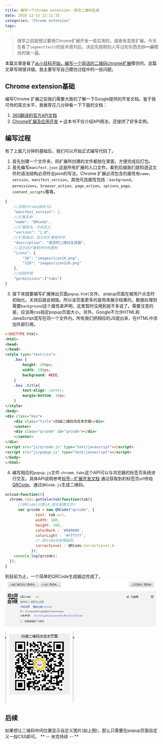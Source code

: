 ```yaml
---
title: 编写一个Chrome extension--网页二维码生成
date: 2016-12-13 22:11:33
categories: "Chrome extension"
tags:
---
```

> 很早之前就想过要用Chrome扩展开发一些实用的，或者有意思扩展。今天在看了`segmentfault`的技术周刊后，决定先按照别人写过的东西去~~抄一遍~~模仿的做一遍。

本篇文章是看了[从小目标开始，编写一个简洁的二维码chrome扩展](https://segmentfault.com/a/1190000007594008)模仿的。这篇文章写得很详细。我主要写写自己模仿过程中的一些问题。
<!-- more -->
## Chrome extension基础 ##
编写Chrome 扩展之前我们需要大致的了解一下Google提供的开发文档。鉴于我可怜的英文水平，我推荐花几分钟看一下下面的文档：
1. [360翻译的官方API文档](http://open.chrome.360.cn/extension_dev/overview.html)
2. [Chrome扩展及应用开发](http://www.ituring.com.cn/minibook/950) ←这本书不仅介绍API用法，还提供了好多实例。


## 编写过程 ##
有了上面几分钟的基础后，我们可以开始正式编写代码了。
1. 首先创建一个文件夹，将扩展所创建的文件都放在里面，方便完成后打包。
2. 首先编写`manifest.json`
这是所有扩展的入口文件。看到后缀我们就知道这文件的语法结构必须符合json的写法。Chrome 扩展必须包含的属性有`name`、`version`、`manifest_version`。其他可选属性包括：`background`、`permissions`、`browser_action`、`page_action`、`options_page`、`content_scripts`等等。
```javascript
{
    //目前Chrome版本为2
    "manifest_version": 2,
    //扩展名称
    "name": "QRcode",
    //扩展版本，可自定义
    "version": "1.0",
    //扩展描述，显示在扩展程序中
    "description": "简洁的二维码生成器",
    //显示在扩展程序中的图标
    "icons": {
        "16": "images/icon16.png",
        "128": "images/icon128.png"
    },
    //权限声明
    "permissions":["tabs"]
}
```
3. 接下来就要编写扩展弹出页面`popup.html`文件。
popup页面在被用户点击时初始化，关闭后就会销毁。所以该页面更多的是用来展示结果的。数据处理则需要`background`这个属性来声明，这里暂时没用到就不多说了。需要注意的是，应该用css指定popup页面大小。另外，Google不允许HTML和JavaScript混写在同一个文件内。所有我们把相应的JS提出来，在HTML中添加外部引用。
```html
<!DOCTYPE html>
<html>
<head>
</head>
<style type="text/css">
    .box {
        height: 200px;
        width: 200px;
        background: #EEE;
    }
    .box .title{
        text-align: center;
        margin-bottom: 10px;
    }
</style>
<body>
<div class="box">
    <div class="title">扫描二维码浏览本页面</div>
    <center>
    <div class="qrcode" id="qrcode"></div>
    </center>
</div>
<script src="js/qrcode.js" type="text/javascript"></script>
<script src="js/popup.js" type="text/javascript"></script>
</body>
</html>
```

4. 编写相应的`popup.js`文件
`chrome.tabs`这个API可以与浏览器的标签页系统进行交互。具体API说明参考[标签--扩展开发文档](http://open.chrome.360.cn/extension_dev/tabs.html)
通过获取到的标签页url传给[QRCode](http://code.ciaoca.com/javascript/qrcode/)。通过`QRCode.js`生成二维码。
```javascript
onload=function(){
  chrome.tabs.getSelected(function(tab){
      //QRCode(元素id,相关配置文件)
      var qrcode = new QRCode("qrcode", {
              text: tab.url,
              width: 160,
              height: 160,
              colorDark : '#000000',
              colorLight : '#ffffff',
              // QRCode的容错级别
              correctLevel : QRCode.CorrectLevel.H
            });
    console.log(qrcode);
  });
}
```
到目前为止，一个简单的QRCode生成器边完成了。
![加载自定义插件](http://github.com/amoyiki/Blog/raw/master/Document/images/chrome_extension_qrcode01.png)
![QRCode](http://github.com/amoyiki/Blog/raw/master/Document/images/chrome_extension_qrcode02.png)

## 后续 ##

如果想让二维码中间位置显示自定义图片(如上图)，那么只需要在popup页面自定义一段CSS即可。
** -- 未完待续 -- **
